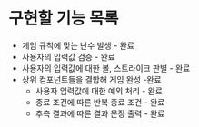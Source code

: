 # 구현할 기능 목록

- 게임 규칙에 맞는 난수 발생 - 완료
- 사용자의 입력값 검증 - 완료
- 사용자의 입력값에 대한 볼, 스트라이크 판별 - 완료
- 상위 컴포넌트들을 결합해 게임 완성 -완료
    - 사용자 입력값에 대한 예외 처리 - 완료
    - 종료 조건에 따른 반복 종료 조건 - 완료
    - 추측 결과에 따른 결과 문장 출력 - 완료

